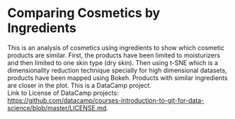 # Comparing Cosmetics by Ingredients
This is an analysis of cosmetics using ingredients to show which cosmetic products are similar. First, the products have been limited to moisturizers and then limited to one skin type (dry skin). Then using t-SNE which is a dimensionality reduction technique specially for high dimensional datasets, products have been mapped using Bokeh. Products with similar ingredients are closer in the plot. This is a DataCamp project.
<br>
Link to License of DataCamp projects: https://github.com/datacamp/courses-introduction-to-git-for-data-science/blob/master/LICENSE.md.
